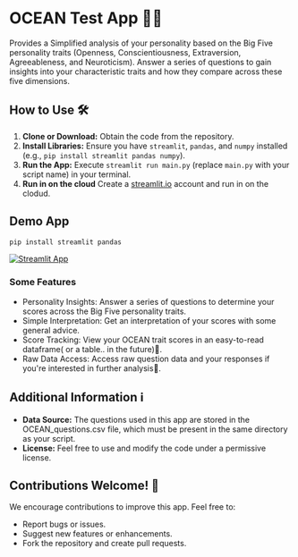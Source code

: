 # OCEAN Test App 🌊🧠

Provides a Simplified analysis of your personality based on the Big Five personality traits (Openness, Conscientiousness, Extraversion, Agreeableness, and Neuroticism). Answer a series of questions to gain insights into your characteristic traits and how they compare across these five dimensions.

## How to Use 🛠️
1. **Clone or Download:** Obtain the code from the repository.
2. **Install Libraries:** Ensure you have `streamlit`, `pandas`, and `numpy` installed (e.g., `pip install streamlit pandas numpy`).
3. **Run the App:** Execute `streamlit run main.py` (replace `main.py` with your script name) in your terminal.
4. **Run in on the cloud** Create a [streamlit.io](https://streamlit.io/) account and run in on the clodud.
   
## Demo App

```bash
pip install streamlit pandas

```

[![Streamlit App](https://static.streamlit.io/badges/streamlit_badge_black_white.svg)](https://marji-ocean-test.streamlit.app/)

### Some Features
- Personality Insights: Answer a series of questions to determine your scores across the Big Five personality traits.
- Simple Interpretation: Get an interpretation of your scores with some general advice.
- Score Tracking: View your OCEAN trait scores in an easy-to-read dataframe( or a table.. in the future)🏓.
- Raw Data Access: Access raw question data and your responses if you're interested in further analysis🤫.

## Additional Information ℹ️
- **Data Source:** The questions used in this app are stored in the OCEAN_questions.csv file, which must be present in the same directory as your script.
- **License:** Feel free to use and modify the code under a permissive license.

## Contributions Welcome! 🙌
We encourage contributions to improve this app. Feel free to:
- Report bugs or issues.
- Suggest new features or enhancements.
- Fork the repository and create pull requests.
